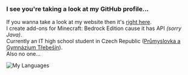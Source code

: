 ### I see you're taking a look at my GitHub profile...
If you wanna take a look at my website then it's [right here](https://www.icecraftstudio.repl.co/).  
I create add-ons for Minecraft: Bedrock Edition cause it has API *(sorry Java)*.  
Currently an IT high school student in Czech Republic ([Průmyslovka a Gymnázium Třebešín](https://trebesin.cz)).  
Also no one...

![My Languages](https://github-readme-stats.vercel.app/api/top-langs/?username=PavelDobCZ23)
